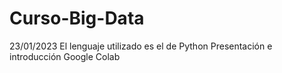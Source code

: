# Curso-Big-Data
23/01/2023 
El lenguaje utilizado es el de Python
Presentación e introducción Google Colab
